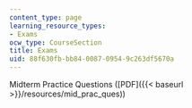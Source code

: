 ```yaml
---
content_type: page
learning_resource_types:
- Exams
ocw_type: CourseSection
title: Exams
uid: 88f630fb-bb84-0087-0954-9c263df5670a
---
```


Midterm Practice Questions ([PDF]({{< baseurl >}}/resources/mid_prac_ques))